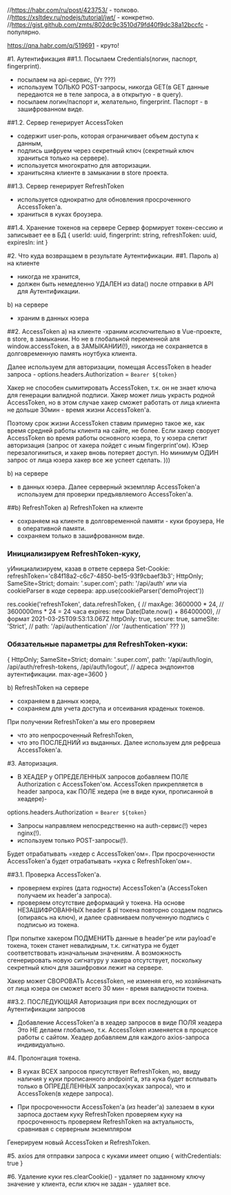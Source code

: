 //https://habr.com/ru/post/423753/ - толково.
//https://xsltdev.ru/nodejs/tutorial/jwt/ - конкретно.
//https://gist.github.com/zmts/802dc9c3510d79fd40f9dc38a12bccfc - популярно.

https://qna.habr.com/q/519691 - круто!

#1. Аутентификация
##1.1. Посылаем Credentials(логин, паспорт, fingerprint).
- посылаем на api-сервис, (Ут ???)
- используем ТОЛЬКО POST-запросы, никогда GET(в GET данные передаются не в теле запроса, а в открытую - в query).
- посылаем логин/паспорт и, желательно, fingerprint. 
Паспорт - в зашифрованном виде.

##1.2. Сервер генерирует AccessToken 
- содержит user-роль, которая ограничивает объем доступа к данным,
- подпись шифруем через секретный ключ (секретный ключ храниться только на сервере).
- используется многократно для авторизации.
- хранитьсяна клиенте в замыкании в store проекта. 
   

##1.3. Сервер генерирует RefreshToken 
- используется однократно для обновления просроченного AccessToken'a.
- храниться в куках броузера.

##1.4. Хранение токенов на сервере
Сервер формирует токен-сессию и записывает ее в БД 
{ 
userId: uuid, 
fingerprint: string, 
refreshToken: uuid, 
expiresIn: int 
}



#2. Что куда возвращаем в результате Аутентификации.
##1. Пароль
a) на клиенте
- никогда не хранится,
- должен быть немедленно УДАЛЕН из data() после отправки в API для Аутентификации.

b) на сервере
- храним в данных юзера


##2. AccessToken
a) на клиенте
-храним исключительно в Vue-проекте, в store, в замыкании.
Но не в глобальной переменной аля window.accessToken, а в ЗАМЫКАНИИ(!), никогда не сохраняется в долговременную память ноутбука клиента.

Далее используем для авторизации, помещая AccessToken в header запроса - 
options.headers.Authorization = `Bearer ${token}`

Хакер не способен сымитировать AccessToken, т.к. он не знает ключа для генерации валидной подписи.
Хакер может лишь украсть родной AccessToken, но в этом случае хакер сможет работать от лица клиента не дольше 30мин - время жизни AccessToken'a.

Поэтому срок жизни AccessToken ставим примерно такое же, как время средней работы клиента на сайте, не более.
Если хакер сворует AccessToken во время работы основного юзера, то у юзера слетит авторизация (запрос от хакера пойдет с иным fingerprint'ом).
Юзер перезалогиниться, и хакер вновь потеряет доступ.
Но минимум ОДИН запрос от лица юзера хакер все же успеет сделать. )))


b) на сервере
- в данных юзера.
Далее серверный экземпляр AccessToken'a используем для проверки предъявляемого AccessToken'а.


##b) RefreshToken
a) RefreshToken на клиенте
- сохраняем на клиенте в долговременной памяти - куки броузера, Не в оперативной памяти.
- сохраняем только в зашифрованном виде.

### Инициализируем RefreshToken-куку, 
уИнициализируем, казав в ответе сервера
Set-Cookie: refreshToken='c84f18a2-c6c7-4850-be15-93f9cbaef3b3'; HttpOnly; SameSite=Strict; domain: '.super.com'; path: '/api/auth'
или 
via cookieParser в коде сервера:
app.use(cookieParser('demoProject'))

res.cookie('refreshToken', data.refreshToken, {
  // maxAge: 3600000 * 24,                                // 3600000ms * 24 = 24 часа
  expires: new Date(Date.now() + 86400000),         //формат 2021-03-25T09:53:13.067Z
  httpOnly: true,
  secure: true,
  sameSite: 'Strict',
  // path: '/api/authentication'     //or '/authentication' ???
})

### Обязательные параметры для RefreshToken-куки:
{
HttpOnly;
SameSite=Strict;
domain: '.super.com',
path: '/api/auth/login, /api/auth/refresh-tokens, /api/auth/logout',    // адреса эндпоинтов аутентификации.
max-age=3600
}

b) RefreshToken на сервере
- сохраняем в данных юзера,
- сохраняем для учета доступа и отсеивания краденых токенов.

При получении RefreshToken'a мы его проверяем
- что это непросроченный RefreshToken,
- что это ПОСЛЕДНИЙ из выданных.
Далее используем для рефреша AccessToken'a.
 





#3. Авторизация.
- В ХЕАДЕР у ОПРЕДЕЛЕННЫХ запросов добавляем ПОЛЕ Authorization с AccessToken'ом.
AccessToken прикрепляется в header запроса, как ПОЛЕ хедера (не в виде куки, прописанной в хеадере)-

options.headers.Authorization = `Bearer ${token}`
  
- Запросы направляем непосредственно на auth-сервис(!) через nginx(!).
- используем только POST-запросы(!).

Будет отрабатывать =хедер с AccessToken'ом=.
При просроченности AccessToken'a будет отрабатывать =кука с RefreshToken'ом=.




##3.1. Проверка AccessToken'а.
- проверяем expires (дата годности) AccessToken'а (AccessToken получаем их header'a запроса).
- проверяем отсутствие деформаций у токена. 
На основе НЕЗАШИФРОВАННЫХ header & pl токена повторно создаем подпись (опираясь на ключ),
и далее сравниваем полученную подпись с подписью из токена.


При попытке хакером ПОДМЕНИТЬ данные в header'ре или payload'е токена, токен станет невалидным,
т.к. сигнатура не будет соответствовать изначальным значениям.
А возможность сгенерировать новую сигнатуру у хакера отсутствует, поскольку секретный ключ для зашифровки лежит на сервере.

Хакер может СВОРОВАТЬ AccessToken, не изменяя его,
но хозяйничать от лица юзера он сможет всего 30 мин - время валидности токена.




##3.2. ПОСЛЕДУЮЩАЯ Авторизация при всех последующих от Аутентификации запросов
- Добавление AccessToken'a в хеадер запросов в виде ПОЛЯ хеадера
Это НЕ делаем глобально, т.к. AccessToken изменяется в процессе работы с сайтом.
Хеадер добавляем для каждого axios-запроса индивидуально.



#4. Пролонгация токена.
- В куках ВСЕХ запросов присутствует RefreshToken,
но, ввиду наличия у куки прописанного andpoint'a,
эта кука будет всплывать только в ОПРЕДЕЛЕННЫХ запросах(куках запроса), что и AccessToken(в хедере запроса).

- При просроченности AccessToken'а (из header'a) 
залезаем в куки зарпоса
достаем куку RefreshToken
проверяем куку на просроченность
проверяем RefreshToken на актуальность, сравнивая с серверным экземпляром

Генерируем новый AccessToken и RefreshToken.




#5. axios для отправки запроса с куками имеет опцию { withCredentials: true }



#6. Удаление куки
res.clearCookie() - удаляет по заданному ключу значение у клиента, если ключ не задан - удаляет все.
